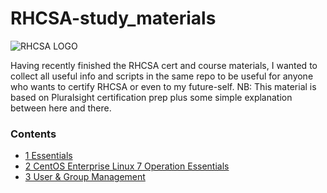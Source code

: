 # RHCSA-study_materials
![RHCSA LOGO](https://github.com/AntwanEmil/RHCSA-study_materials/blob/master/rhcsa.png)

Having recently finished the RHCSA cert and course materials, I wanted to collect all useful info and scripts in the same repo to be useful for anyone who wants to certify RHCSA or even to my future-self.
NB: This material is based on Pluralsight certification prep plus some simple explanation between here and there.


### Contents
- [1  Essentials](/1.essentials/)
- [2  CentOS Enterprise Linux 7 Operation Essentials](https://github.com/AntwanEmil/RHCSA-study_materials/tree/master/2.CentOS%20Enterprise%20Linux%207%20Operation%20Essentials)
- [3  User & Group Management](https://github.com/AntwanEmil/RHCSA-study_materials/tree/master/3.%20user%20%26%20group%20management)

